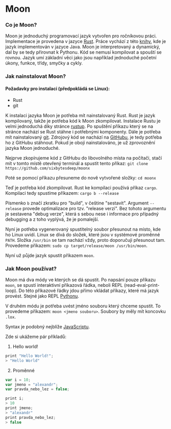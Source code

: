 # Moon

### Co je Moon?
Moon je jednoduchý programovací jazyk vytvořen pro ročníkovou práci. Implementace je provedena v jazyce [Rust](https://www.rust-lang.org/). Práce vychází z této [knihy](https://craftinginterpreters.com/), kde je jazyk implementován v jazyce Java. Moon je interpretovaný a dynamický, dal by se tedy přirovnat k Pythonu. Kód se nemusí kompilovat a spouští se rovnou. Jazyk umí základní věci jako jsou například jednoduché početní úkony, funkce, třídy, smyčky a cykly.

### Jak nainstalovat Moon?
#### Požadavky pro instalaci (předpokládá se Linux):
- Rust
- git

K instalaci jazyka Moon je potřeba mít nainstalovaný Rust. Rust je jazyk kompilovaný, takže je potřeba kód k Moon zkompilovat. Instalace Rustu je velmi jednoduchá díky stránce [rustup](https://rustup.rs/). Po spuštění příkazu který se na stránce nachází se Rust stáhne i potřebnými komponenty. Dále je potřeba mít nainstalovaný [git](https://git-scm.com/). Zdrojový kód se nachází na [GitHubu](https://github.com/), je tedy potřeba ho z GitHubu stáhnout. Pokud je obojí nainstalováno, je už zprovoznění jazyka Moon jednoduché.

Nejprve zkopírujeme kód z GitHubu do libovolného místa na počítači, stačí mít v tomto místě otevřený terminál a spustit tento příkaz:
`git clone https://github.com/sixbytesdeep/moonx`

Poté se pomocí příkazu přesuneme do nově vytvořené složky:
`cd moonx` 

Teď je potřeba kód zkompilovat. Rust ke kompilaci používá příkaz `cargo`. Kompilaci tedy spustíme příkazem:
`cargo b --release`

Písmenko `b` značí zkratku pro "build", v češtine "sestavit". Argument `--release` provede optimalizace pro tzv. "release verzi". Bez tohoto argumentu je sestavena "debug verze", která s sebou nese i informace pro případný debugging a z toho vyplývá, že je pomalejší.

Nyní je potřeba vygenerovaný spustitelný soubor přesunout na místo, kde ho Linux uvidí. Linux se dívá do složek, které jsou v systémové proměnné `PATH`. Složka `/usr/bin` se tam nachází vždy, proto doporučuji přesunout tam. Provedeme příkazem:
`sudo cp target/release/moon /usr/bin/moon`.

Nyní už půjde jazyk spustit příkazem `moon`.

### Jak Moon používat?
Moon má dva módy ve kterých se dá spustit. Po napsání pouze příkazu `moon`, se spustí interaktivní příkazová řádka, neboli REPL (read-eval-print-loop). Do této příkazové řádky jdou přímo vkládat příkazy, které má jazyk provést. Stejné jako REPL [Pythonu](https://www.python.org/).

V druhém módu je potřeba uvést jméno souboru který chceme spustit. To provedeme příkazem: `moon <jmeno souboru>`. Soubory by měly mít koncovku `.lox`.

Syntax je podobný nejblíže [JavaScriptu](https://cs.wikipedia.org/wiki/JavaScript).

Zde si ukážeme pár příkladů:

1. Hello world!
```javascript
print "Hello World!";
> "Hello World"
```
2. Proměnné
```javascript
var i = 10;
var jmeno = "alexandr";
var pravda_nebo_lez = false;

print i;
> 10
print jmeno;
> "alexandr"
print pravda_nebo_lez;
> false
```